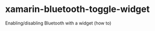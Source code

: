xamarin-bluetooth-toggle-widget
===============================

Enabling/disabling Bluetooth with a widget (how to)
